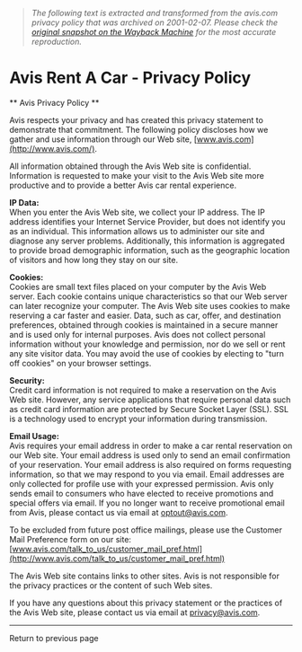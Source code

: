 > *The following text is extracted and transformed from the avis.com privacy policy that was archived on 2001-02-07. Please check the [original snapshot on the Wayback Machine](https://web.archive.org/web/20010207165326id_/http%3A//www.avis.com/privacy) for the most accurate reproduction.*

# Avis Rent A Car - Privacy Policy

** Avis Privacy Policy  **

Avis respects your privacy and has created this privacy statement to demonstrate that commitment. The following policy discloses how we gather and use information through our Web site, [www.avis.com](http://www.avis.com/).

All information obtained through the Avis Web site is confidential. Information is requested to make your visit to the Avis Web site more productive and to provide a better Avis car rental experience.

**IP Data:**  
When you enter the Avis Web site, we collect your IP address. The IP address identifies your Internet Service Provider, but does not identify you as an individual. This information allows us to administer our site and diagnose any server problems. Additionally, this information is aggregated to provide broad demographic information, such as the geographic location of visitors and how long they stay on our site.

**Cookies:**  
Cookies are small text files placed on your computer by the Avis Web server. Each cookie contains unique characteristics so that our Web server can later recognize your computer. The Avis Web site uses cookies to make reserving a car faster and easier. Data, such as car, offer, and destination preferences, obtained through cookies is maintained in a secure manner and is used only for internal purposes. Avis does not collect personal information without your knowledge and permission, nor do we sell or rent any site visitor data. You may avoid the use of cookies by electing to "turn off cookies" on your browser settings.

**Security:**  
Credit card information is not required to make a reservation on the Avis Web site. However, any service applications that require personal data such as credit card information are protected by Secure Socket Layer (SSL). SSL is a technology used to encrypt your information during transmission.

**Email Usage:**  
Avis requires your email address in order to make a car rental reservation on our Web site. Your email address is used only to send an email confirmation of your reservation. Your email address is also required on forms requesting information, so that we may respond to you via email. Email addresses are only collected for profile use with your expressed permission. Avis only sends email to consumers who have elected to receive promotions and special offers via email. If you no longer want to receive promotional email from Avis, please contact us via email at [optout@avis.com](mailto:optout@avis.com).

To be excluded from future post office mailings, please use the Customer Mail Preference form on our site: [www.avis.com/talk_to_us/customer_mail_pref.html](http://www.avis.com/talk_to_us/customer_mail_pref.html)

The Avis Web site contains links to other sites. Avis is not responsible for the privacy practices or the content of such Web sites.

If you have any questions about this privacy statement or the practices of the Avis Web site, please contact us via email at [privacy@avis.com](mailto:privacy@avis.com).

* * *

Return to previous page

